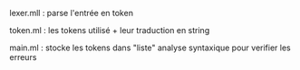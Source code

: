 lexer.mll : parse l'entrée en token

token.ml : les tokens utilisé + leur traduction en string

main.ml :
    stocke les tokens dans "liste"
    analyse syntaxique pour verifier les erreurs